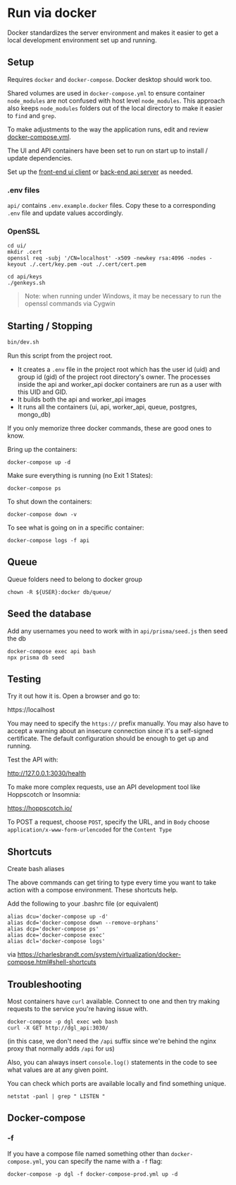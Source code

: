 # Run via docker

Docker standardizes the server environment and makes it easier to get a local development environment set up and running. 

## Setup

Requires `docker` and `docker-compose`. Docker desktop should work too. 

Shared volumes are used in `docker-compose.yml` to ensure container `node_modules` are not confused with host level `node_modules`. This approach also keeps `node_modules` folders out of the local directory to make it easier to `find` and `grep`.

To make adjustments to the way the application runs, edit and review [docker-compose.yml](docker-compose.yml).

The UI and API containers have been set to run on start up to install / update dependencies.

Set up the [front-end ui client](ui/README.md) or [back-end api server](api/README.md) as needed.

### .env files

`api/` contains `.env.example.docker` files. Copy these to a corresponding `.env` file and update values accordingly.

### OpenSSL

```
cd ui/
mkdir .cert
openssl req -subj '/CN=localhost' -x509 -newkey rsa:4096 -nodes -keyout ./.cert/key.pem -out ./.cert/cert.pem 
```

```
cd api/keys
./genkeys.sh
```

> Note: when running under Windows, it may be necessary to run the openssl commands via Cygwin


## Starting / Stopping

```bash
bin/dev.sh
```
Run this script from the project root. 
- It creates a `.env` file in the project root which has the user id (uid) and group id (gid) of the project root directory's owner. The processes inside the api and worker_api docker containers are run as a user with this UID and GID.
- It builds both the api and worker_api images
- It runs all the containers (ui, api, worker_api, queue, postgres, mongo_db)

If you only memorize three docker commands, these are good ones to know.

Bring up the containers:

```
docker-compose up -d
```

Make sure everything is running (no Exit 1 States):

```
docker-compose ps
```

To shut down the containers:

```
docker-compose down -v
```

To see what is going on in a specific container:

```
docker-compose logs -f api
```


## Queue

Queue folders need to belong to docker group

```
chown -R ${USER}:docker db/queue/
```


## Seed the database

Add any usernames you need to work with in `api/prisma/seed.js` then seed the db

```
docker-compose exec api bash
npx prisma db seed
```


## Testing

Try it out how it is. Open a browser and go to:

https://localhost

You may need to specify the `https://` prefix manually. You may also have to accept a warning about an insecure connection since it's a self-signed certificate. The default configuration should be enough to get up and running.

Test the API with:

http://127.0.0.1:3030/health

To make more complex requests, use an API development tool like Hoppscotch or Insomnia:

https://hoppscotch.io/

To POST a request, choose `POST`, specify the URL, and in `Body` choose `application/x-www-form-urlencoded` for the `Content Type`


## Shortcuts

Create bash aliases

The above commands can get tiring to type every time you want to take action with a compose environment. These shortcuts help.

Add the following to your .bashrc file (or equivalent)

```
alias dcu='docker-compose up -d'
alias dcd='docker-compose down --remove-orphans'
alias dcp='docker-compose ps'
alias dce='docker-compose exec'
alias dcl='docker-compose logs'
```
via
https://charlesbrandt.com/system/virtualization/docker-compose.html#shell-shortcuts



## Troubleshooting

Most containers have `curl` available. Connect to one and then try making requests to the service you're having issue with.

```
docker-compose -p dgl exec web bash
curl -X GET http://dgl_api:3030/
```

(in this case, we don't need the `/api` suffix since we're behind the nginx proxy that normally adds `/api` for us)

Also, you can always insert `console.log()` statements in the code to see what values are at any given point.

You can check which ports are available locally and find something unique.

```
netstat -panl | grep " LISTEN "
```


## Docker-compose

### -f

If you have a compose file named something other than `docker-compose.yml`, you can specify the name with a `-f` flag:

```
docker-compose -p dgl -f docker-compose-prod.yml up -d
```